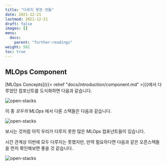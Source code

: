 ```yaml
---
title: "다루지 못한 것들"
date: 2021-12-21
lastmod: 2021-12-21
draft: false
images: []
menu:
  docs:
    parent: "further-readings"
weight: 501
toc: true
---
```


## MLOps Component

[MLOps Concepts]({{< relref "docs/introduction/component.md" >}})에서 다루었던 컴포넌트를 도식화하면 다음과 같습니다.

<p>
  <img src="/images/docs/further-readings/open-stacks-0.png" title="open-stacks"/>
</p>

이 중 *모두의 MLOps* 에서 다룬 스택들은 다음과 같습니다.

<p>
  <img src="/images/docs/further-readings/open-stacks-1.png" title="open-stacks"/>
</p>

보시는 것처럼 아직 우리가 다루지 못한 많은 MLOps 컴포넌트들이 있습니다.  

시간 관계상 이번에 모두 다루지는 못했지만, 만약 필요하다면 다음과 같은 오픈스택들을 먼저 확인해보면 좋을 것 같습니다.

<p>
  <img src="/images/docs/further-readings/open-stacks-2.png" title="open-stacks"/>
</p>
